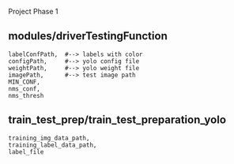 Project Phase 1

## modules/driverTestingFunction

```
labelConfPath,  #--> labels with color
configPath,     #--> yolo config file
weightPath,     #--> yolo weight file
imagePath,      #--> test image path
MIN_CONF,
nms_conf, 
nms_thresh 
```

## train_test_prep/train_test_preparation_yolo

```
training_img_data_path,
training_label_data_path,
label_file
```